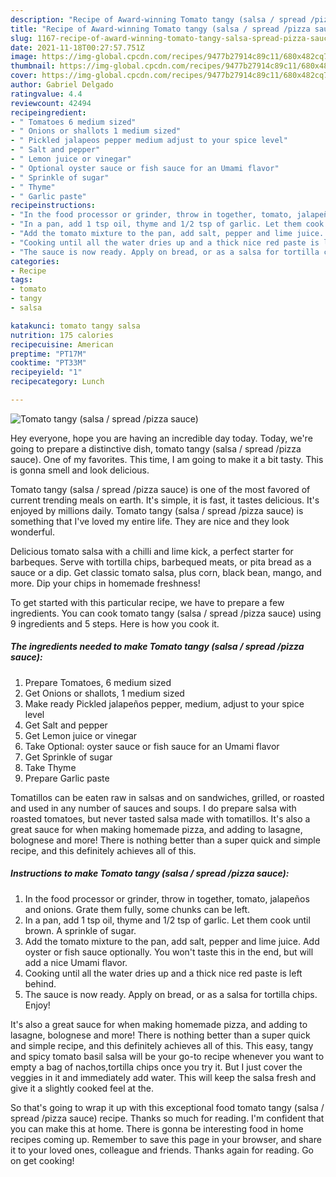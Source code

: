 ```yaml
---
description: "Recipe of Award-winning Tomato tangy (salsa / spread /pizza sauce)"
title: "Recipe of Award-winning Tomato tangy (salsa / spread /pizza sauce)"
slug: 1167-recipe-of-award-winning-tomato-tangy-salsa-spread-pizza-sauce
date: 2021-11-18T00:27:57.751Z
image: https://img-global.cpcdn.com/recipes/9477b27914c89c11/680x482cq70/tomato-tangy-salsa-spread-pizza-sauce-recipe-main-photo.jpg
thumbnail: https://img-global.cpcdn.com/recipes/9477b27914c89c11/680x482cq70/tomato-tangy-salsa-spread-pizza-sauce-recipe-main-photo.jpg
cover: https://img-global.cpcdn.com/recipes/9477b27914c89c11/680x482cq70/tomato-tangy-salsa-spread-pizza-sauce-recipe-main-photo.jpg
author: Gabriel Delgado
ratingvalue: 4.4
reviewcount: 42494
recipeingredient:
- " Tomatoes 6 medium sized"
- " Onions or shallots 1 medium sized"
- " Pickled jalapeos pepper medium adjust to your spice level"
- " Salt and pepper"
- " Lemon juice or vinegar"
- " Optional oyster sauce or fish sauce for an Umami flavor"
- " Sprinkle of sugar"
- " Thyme"
- " Garlic paste"
recipeinstructions:
- "In the food processor or grinder, throw in together, tomato, jalapeños and onions. Grate them fully, some chunks can be left."
- "In a pan, add 1 tsp oil, thyme and 1/2 tsp of garlic. Let them cook until brown. A sprinkle of sugar."
- "Add the tomato mixture to the pan, add salt, pepper and lime juice. Add oyster or fish sauce optionally. You won&#39;t taste this in the end, but will add a nice Umami flavor."
- "Cooking until all the water dries up and a thick nice red paste is left behind."
- "The sauce is now ready. Apply on bread, or as a salsa for tortilla chips. Enjoy!"
categories:
- Recipe
tags:
- tomato
- tangy
- salsa

katakunci: tomato tangy salsa 
nutrition: 175 calories
recipecuisine: American
preptime: "PT17M"
cooktime: "PT33M"
recipeyield: "1"
recipecategory: Lunch

---
```



![Tomato tangy (salsa / spread /pizza sauce)](https://img-global.cpcdn.com/recipes/9477b27914c89c11/680x482cq70/tomato-tangy-salsa-spread-pizza-sauce-recipe-main-photo.jpg)

Hey everyone, hope you are having an incredible day today. Today, we're going to prepare a distinctive dish, tomato tangy (salsa / spread /pizza sauce). One of my favorites. This time, I am going to make it a bit tasty. This is gonna smell and look delicious.

Tomato tangy (salsa / spread /pizza sauce) is one of the most favored of current trending meals on earth. It's simple, it is fast, it tastes delicious. It's enjoyed by millions daily. Tomato tangy (salsa / spread /pizza sauce) is something that I've loved my entire life. They are nice and they look wonderful.

Delicious tomato salsa with a chilli and lime kick, a perfect starter for barbeques. Serve with tortilla chips, barbequed meats, or pita bread as a sauce or a dip. Get classic tomato salsa, plus corn, black bean, mango, and more. Dip your chips in homemade freshness!


To get started with this particular recipe, we have to prepare a few ingredients. You can cook tomato tangy (salsa / spread /pizza sauce) using 9 ingredients and 5 steps. Here is how you cook it.

<!--inarticleads1-->

##### The ingredients needed to make Tomato tangy (salsa / spread /pizza sauce):

1. Prepare  Tomatoes, 6 medium sized
1. Get  Onions or shallots, 1 medium sized
1. Make ready  Pickled jalapeños pepper, medium, adjust to your spice level
1. Get  Salt and pepper
1. Get  Lemon juice or vinegar
1. Take  Optional: oyster sauce or fish sauce for an Umami flavor
1. Get  Sprinkle of sugar
1. Take  Thyme
1. Prepare  Garlic paste


Tomatillos can be eaten raw in salsas and on sandwiches, grilled, or roasted and used in any number of sauces and soups. I do prepare salsa with roasted tomatoes, but never tasted salsa made with tomatillos. It&#39;s also a great sauce for when making homemade pizza, and adding to lasagne, bolognese and more! There is nothing better than a super quick and simple recipe, and this definitely achieves all of this. 

<!--inarticleads2-->

##### Instructions to make Tomato tangy (salsa / spread /pizza sauce):

1. In the food processor or grinder, throw in together, tomato, jalapeños and onions. Grate them fully, some chunks can be left.
1. In a pan, add 1 tsp oil, thyme and 1/2 tsp of garlic. Let them cook until brown. A sprinkle of sugar.
1. Add the tomato mixture to the pan, add salt, pepper and lime juice. Add oyster or fish sauce optionally. You won&#39;t taste this in the end, but will add a nice Umami flavor.
1. Cooking until all the water dries up and a thick nice red paste is left behind.
1. The sauce is now ready. Apply on bread, or as a salsa for tortilla chips. Enjoy!


It&#39;s also a great sauce for when making homemade pizza, and adding to lasagne, bolognese and more! There is nothing better than a super quick and simple recipe, and this definitely achieves all of this. This easy, tangy and spicy tomato basil salsa will be your go-to recipe whenever you want to empty a bag of nachos,tortilla chips once you try it. But I just cover the veggies in it and immediately add water. This will keep the salsa fresh and give it a slightly cooked feel at the. 

So that's going to wrap it up with this exceptional food tomato tangy (salsa / spread /pizza sauce) recipe. Thanks so much for reading. I'm confident that you can make this at home. There is gonna be interesting food in home recipes coming up. Remember to save this page in your browser, and share it to your loved ones, colleague and friends. Thanks again for reading. Go on get cooking!
